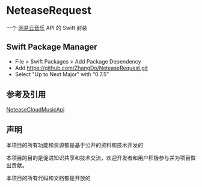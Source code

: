 # NeteaseRequest

一个 [网易云音乐](https://github.com/Binaryify/NeteaseCloudMusicApi) API 的 Swift 封装

## Swift Package Manager
- File > Swift Packages > Add Package Dependency
- Add https://github.com/ZhangDo/NeteaseRequest.git
- Select "Up to Next Major" with “0.7.5”

## 参考及引用
[NeteaseCloudMusicApi](https://github.com/Binaryify/NeteaseCloudMusicApi)

## 声明

本项目的所有功能和资源都是基于公开的资料和技术开发的

本项目的目的是促进知识共享和技术交流，欢迎开发者和用户积极参与并为项目做出贡献。

本项目的所有代码和文档都是开放的
